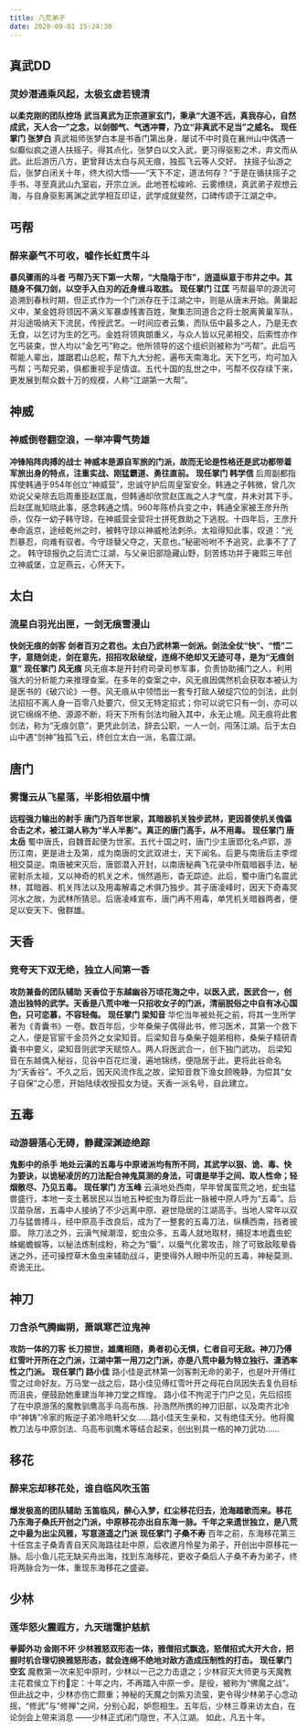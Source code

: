 ```yaml
---
title: 八荒弟子
date: 2020-09-01 15:24:30
---
```

## 真武DD
### 灵妙潜通乘风起，太极玄虚若镜清
**以柔克刚的团队控场**
**武当真武为正宗道家玄门，秉承“大道不远，真我存心，自然成武，天人合一”之念，以剑御气、气透冲霄，乃立“非真武不足当”之威名。**
**现任掌门 张梦白**
真武祖师张梦白本是书香门第出身，屡试不中时竟在襄州山中偶遇一似癫似疯之道人扶摇子。得其点化，张梦白以文入武，更习得驱影之术，弃文而从武。此后游历八方，更曾拜访太白与风无痕，独孤飞云等人交好。 扶摇子仙游之后，张梦白闭关十年，终大彻大悟——“天下不定，道法何存？”于是在循扶摇子之手书，寻至真武山九室岩，开宗立派。此地苍松峻岭、云雾缭绕，真武弟子观想云海，与自身驱影离渊之武学相互印证，武学成就斐然，口碑传颂于江湖之中。

## 丐帮
### 醉来豪气不可收，嘘作长虹贯牛斗
**暴风骤雨的斗者**
**丐帮乃天下第一大帮，“大隐隐于市”，逍遥纵意于市井之中。其随身不佩刀剑，以空手入白刃的近身缠斗取胜。**
**现任掌门 江匡**
丐帮最早的源流可追溯到春秋时期，但正式作为一个门派存在于江湖之中，则是从唐末开始。黄巢起义中，某金姓将领因不满义军暴虐残害百姓，聚集志同道合之将士脱离黄巢军队，并沿途吸纳天下流民，传授武艺。一时间应者云集，而队伍中最多之人，乃是无衣无食，以乞讨为生的乞丐。金姓将领爽朗重义，与众人皆以兄弟相交，后索性亦作乞丐装束，世人均以“金乞丐”称之。他所领导的这个组织则被称为“丐帮”。此后丐帮能人辈出，雄踞君山总舵，帮下九大分舵，遍布天南海北。天下乞丐，均可加入丐帮；丐帮兄弟，俱都重视手足情谊。五代十国的乱世之中，丐帮不仅存续下来，更发展到帮众数十万的规模，人称“江湖第一大帮”。

## 神威
### 神威倒卷翻空浪，一举冲霄气势雄
**冲锋陷阵肉搏的战士**
**神威本是源自军旅的门派，故而无论是性格还是武功都带着军旅出身的特点，注重实战、刚猛霸道、勇往直前。**
**现任掌门 韩学信**
后周副都指挥使韩通于954年创立“神威营”，忠诚守护后周皇室安全。韩通之子韩微，曾几次劝说父亲除去后周重臣赵匡胤，但韩通却欣赏赵匡胤之人才气度，并未对其下手。后赵匡胤知晓此事，感念韩通之情。960年陈桥兵变之中，韩通全家被王彦升所杀，仅存一幼子韩守琼，在神威营全营将士拼死救助之下逃脱。十四年后，王彦升奉命返京，途经乾州之时，被韩守琼以神威枪法刺杀。太祖得知此事，叹道：“光烈暴忍，向难有驭者。今守琼替父夺之，天意也。”秘密吩咐不予追究，此事不了了之。 韩守琼报仇之后流亡江湖，与父亲旧部隐藏山野，刻苦练功并于雍熙三年创立神威堡，立足燕云，心怀天下。

## 太白
### 流星白羽光出匣，一剑无痕雪漫山
**快剑无痕的剑客**
**剑者百刃之君也。太白乃武林第一剑派。剑法全仗“快”、“悟”二字，意随剑走，剑在意先，招招攻敌破绽，连绵不绝却又无迹可寻，是为“无痕剑意”**
**现任掌门 风无痕**
风无痕本是开封府司录司参军事，负责协助捕门之人，利用强大的分析能力来推理查案。在多年的查案之中，风无痕因偶然机会获取本被认为是医书的《破穴论》一卷。风无痕从中领悟出一套专打敌人破绽穴位的剑法，此剑法招招不离人身一百零八处要穴，但又无特定招式；你可以说它只有一剑，亦可以说它绵绵不绝、源源不断，将天下所有剑法均融入其中，永无止境。风无痕将此套剑法，称为“无痕剑意”，更凭此剑法，辞去公职，一人一剑，闯荡江湖。后于太白山中遇“剑神”独孤飞云，终创立太白一派，名震江湖。

## 唐门
### 雾霭云从飞星落，半影相依扇中情
**远程强力输出的射手**
**唐门乃百年世家，其暗器机关独步武林，更因善使机关傀儡合击之术，被江湖人称为“半人半影”。真正的唐门高手，从不用毒。**
**现任掌门 唐太岳**
蜀中唐氏，自魏晋起便为世家。五代十国之时，唐门少主唐郢化名卢郢，游历江南，更是进士及第，成为南唐的文武双进士，天下闻名。后更与南唐后主李煜相交莫逆。南唐被宋灭后，唐郢潜入开封，以南唐秘典飞花录中所载暗器手法，秘密射杀太祖，又以神奇的机关之术，悄然遁形，杳无踪迹。此后，蜀中唐门名震武林，其暗器、机关阵法以及用毒解毒之术俱乃独步。其子唐凌峰时，因天下奇毒冥河水之故，为武林所猜忌。后唐凌峰宣布，唐门再不用毒，单凭机关暗器两者，便足以安天下、傲群雄。

## 天香
### 竞夸天下双无绝，独立人间第一香
**攻防兼备的团队辅助**
**天香位于东越幽谷万顷花海之中，以医入武，医武合一，创造出独特的武学。天香是八荒中唯一只招收女子的门派，清丽脱俗之中自有冰心国色，只可恋慕，不容轻侮。**
**现任掌门 梁知音**
华佗当年被处死之前，将其一生所学著为《青囊书》一卷。数百年后，少年桑柴子偶得此书，修习医术，其第一个救下之人，便是官宦千金员外之女梁知音。后梁知音与桑柴子姐弟相称，桑柴子精研青囊书中要义，梁知音则武学天赋惊人。两人将医武合一，创下独门武功。 后梁知音在东越偶入秘谷，见谷中百花烂漫，遍地锦绣，便隐居于此，更将此谷命名为“天香谷”。不久之后，因天风流作乱之故，梁知音救下渔女顾晚静，为偿其“女子自保”之心愿，开始陆续收授孤女为徒。天香一派名号，自此建立。

## 五毒
### 动游碧落心无碍，静藏深渊迹绝踪
**鬼影中的杀手**
**地处云滇的五毒与中原诸派均有所不同，其武学以狠、诡、毒、快为要诀，以诡秘凌厉的刀法配合神鬼莫测的身法，可谓是举手之间、取人性命；轻烟散尽、乃见五毒。**
**现任掌门 方玉峰**
云滇地处西南，早年曾属蛮荒之地，蛇虫猛兽盛行，本地一支土著居民以当地五种蛇虫为尊后此一脉被中原人呼为“五毒”。后汉苗杂居，五毒中人接纳了不少远离中原、避世隐居的江湖高手。当地人常年以双刀与猛兽搏斗，经中原高手改良后，成为了一整套的五毒刀法，纵横西南，挡者披靡。
除刀法之外，云滇气候潮湿，蛇虫众多。五毒人就地取材，捕捉本地蠹虫蛇蛛蝎蟾蜈等，以秘法炼制成粉，称之为“蜃”，以蜃气化雾攻击，除了可致敌眩晕昏迷之外，还可操控草木鱼虫来辅助战斗，更使得外人眼中所见的五毒，神秘莫测、奇诡无比。

## 神刀
### 刀含杀气腾幽朔，萧飒寒芒泣鬼神
**攻防一体的刀客**
**长刀掠世，雄鹰相随，勇者初心无惧，仁者自可无敌。神刀乃傅红雪叶开所在之门派，江湖中第一用刀之门派，亦是八荒中最为特立独行、潇洒率性之门派。**
**现任掌门 路小佳**
路小佳是武林第一剑客荆无命的弟子，也是叶开傅红雪之过命好友。万马堂一战之后，路小佳见傅红雪叶开之母花白凤因失去复仇目标而沮丧，便鼓励她重建当年神刀堂之辉煌。
路小佳不拘泥于门户之见，先后招揽了在中原游荡的魔教驯鹰高手乌高布族、孙浩然所携的神刀旧部，以及南齐北冷中“神铸”冷家的叛逆子弟冷皓轩父女……路小佳天生亲和，又有绝佳天分。他将魔教刀法与中原剑法、乌高布驯鹰术等结合起来，创出别具一格的神刀武功……

## 移花
### 醉来忘却移花处，谁自临风吹玉笛
**爆发极高的团队辅助**
**玉笛临风，醉心入梦，红尘移花归去，沧海踏歌而来。移花乃东海子桑氏开创之门派，中原移花亦出自东海一脉。千年之来遗世独立，是八荒之中最为出尘风雅，写意道遥之门派**
**现任掌门 子桑不寿**
百年之前，东海移花第三十任宫主子桑青青自天风海路往赴中原，后收邀月怜星为弟子，开创出中原移花一脉。后小鱼儿花无缺买舟出海，找到东海移花，更收子桑后人子桑不寿为弟子，终将两脉合为一体，重现东海移花之盛姿。

## 少林
### 莲华怒火震遐方，九天瑞霭护慈航
**拳脚外功 金刚不坏**
**少林雅怒双形态一体，雅僧招式飘逸，怒僧招式大开大合，把握时机合理切换雅怒形态，就会连绵不绝地对敌方造成压制性的打击。**
**现任掌门 空玄**
魔教第一次来犯中原时，少林以一己之力击退之；少林寂灭大师更与天魔教主花君侯立下约定：十年之内，不再踏入中原一步。是役，被称为“佛魔之战”。
但此战之中，少林亦伤亡颇重；神秘的天魔之剑紫刃流萤，更令得少林弟子心念动摇，“修武”与“修禅”之间，分别心起，妒怨相生。五年后，少林三尊来访太白，在论剑会上带来消息
——少林正式闭门隐世，不入江湖。
如此，凡五十年。
